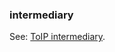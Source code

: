 ### intermediary

<p class="c8"><span>See: </span><span class="c2"><a class="c3" href="#h.aiissvz29ktv">ToIP intermediary</a></span><span class="c0">.</span></p>